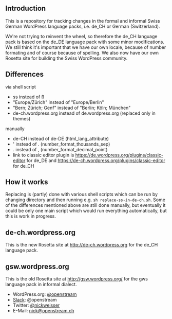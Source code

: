 Introduction
------------
This is a repository for tracking changes in the formal and informal Swiss German WordPress language packs, i.e. de_CH or German (Switzerland).

We're not trying to reinvent the wheel, so therefore the de_CH language pack is based on the de_DE language pack with some minor modifications. We still think it's important that we have our own locale, because of number formating and of course because of spelling. We also now have our own Rosetta site for building the Swiss WordPress community.

Differences
-----------
via shell script
- ss instead of ß
- "Europe/Zürich" instead of "Europe/Berlin"
- "Bern; Zürich; Genf" instead of "Berlin; Köln; München"
- de-ch.wordpress.org instead of de.wordpress.org (replaced only in themes)

manually
- de-CH instead of de-DE (html_lang_attribute)
- ' instead of . (number_format_thousands_sep)
- . instead of , (number_format_decimal_point)
- link to classic editor plugin is https://de.wordpress.org/plugins/classic-editor for de_DE and https://de-ch.wordpress.org/plugins/classic-editor for de_CH 

How it works
-------------
Replacing is (partly) done with various shell scripts which can be run by changing directory and then running e.g. `sh replace-ss-in-de-ch.sh`. Some of the differences mentioned above are still done manually, but eventually it could be only one main script which would run everything automatically, but this is work in progress.

de-ch.wordpress.org
-------------------
This is the new Rosetta site at http://de-ch.wordpress.org for the de_CH language pack.

gsw.wordpress.org
-----------------
This is the old Rosetta site at http://gsw.wordpress.org/ for the gws language pack in informal dialect.

- WordPress.org: <a href="https://profiles.wordpress.org/openstream">@openstream</a>
- <a href="https://wordpress.slack.com/">Slack</a>: @openstream
- Twitter: <a href="https://twitter.com/nickweisser">@nickweisser</a>
- E-Mail: nick@openstream.ch
